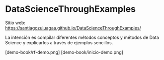 # DataScienceThroughExamples

Sitio web: https://santiagozuluagaa.github.io/DataScienceThroughExamples/

La intención es compilar diferentes métodos conceptos y métodos de Data Science y explicarlos a través de ejemplos sencillos.

[demo-book/rf-demo.png]
[demo-book/inicio-demo.png]
